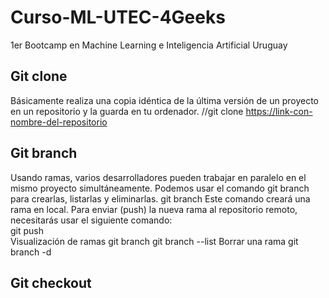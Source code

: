 # Curso-ML-UTEC-4Geeks
1er Bootcamp en Machine Learning e Inteligencia Artificial Uruguay
## Git clone
Básicamente realiza una copia idéntica de la última versión de un proyecto en un repositorio y la guarda en tu ordenador.
//git clone <https://link-con-nombre-del-repositorio>

## Git branch
Usando ramas, varios desarrolladores pueden trabajar en paralelo en el mismo proyecto simultáneamente. Podemos usar el comando git branch para crearlas, listarlas y eliminarlas.
git branch <nombre-de-la-rama>
Este comando creará una rama en local. Para enviar (push) la nueva rama al repositorio remoto, necesitarás usar el siguiente comando:  
git push <nombre-remoto> <nombre-rama>  
Visualización de ramas
git branch
git branch --list
Borrar una rama
git branch -d <nombre-de-la-rama>  

## Git checkout
